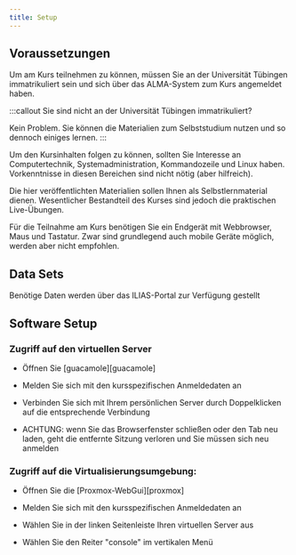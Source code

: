 ```yaml
---
title: Setup
---
```


## Voraussetzungen

Um am Kurs teilnehmen zu können, müssen Sie an der Universität Tübingen immatrikuliert sein und sich über das ALMA-System zum Kurs angemeldet haben.

:::callout
Sie sind nicht an der Universität Tübingen immatrikuliert? 

Kein Problem. Sie können die Materialien zum Selbststudium nutzen und so dennoch einiges lernen.
:::

Um den Kursinhalten folgen zu können, sollten Sie Interesse an Computertechnik, Systemadministration, Kommandozeile und Linux haben. Vorkenntnisse in diesen Bereichen sind nicht nötig (aber hilfreich).

Die hier veröffentlichten Materialien sollen Ihnen als Selbstlernmaterial dienen. Wesentlicher Bestandteil des Kurses sind jedoch die praktischen Live-Übungen.

Für die Teilnahme am Kurs benötigen Sie ein Endgerät mit Webbrowser, Maus und Tastatur. Zwar sind grundlegend auch mobile Geräte möglich, werden aber nicht empfohlen.

## Data Sets

<!--
FIXME: place any data you want learners to use in `episodes/data` and then use
       a relative link ( [data zip file](data/lesson-data.zip) ) to provide a
       link to it, replacing the example.com link.
-->
Benötige Daten werden über das ILIAS-Portal zur Verfügung gestellt

## Software Setup

### Zugriff auf den virtuellen Server

+ Öffnen Sie [guacamole][guacamole]

+ Melden Sie sich mit den kursspezifischen Anmeldedaten an

+ Verbinden Sie sich mit Ihrem persönlichen Server durch Doppelklicken auf die entsprechende Verbindung

+ ACHTUNG: wenn Sie das Browserfenster schließen oder den Tab neu laden, geht die entfernte Sitzung verloren und Sie müssen sich neu anmelden

### Zugriff auf die Virtualisierungsumgebung:

+ Öffnen Sie die [Proxmox-WebGui][proxmox]

+ Melden Sie sich mit den kursspezifischen Anmeldedaten an

+ Wählen Sie in der linken Seitenleiste Ihren virtuellen Server aus

+ Wählen Sie den Reiter "console" im vertikalen Menü


